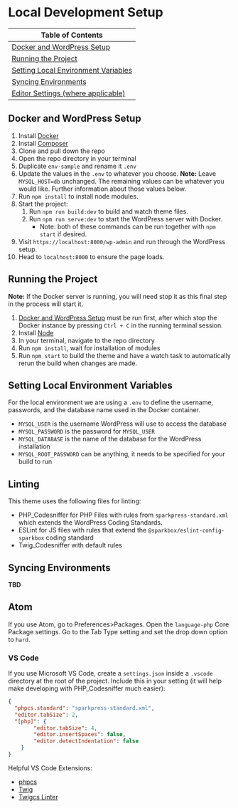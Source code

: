 Local Development Setup
=======================

| Table of Contents                                                           |
|-----------------------------------------------------------------------------|
| [Docker and WordPress Setup](#docker-and-wordPress-setup)                   |
| [Running the Project](#running-the-project)                                 |
| [Setting Local Environment Variables](#setting-local-environment-variables) |
| [Syncing Environments](#syncing-environments)                               |
| [Editor Settings (where applicable)](#editor-settings-where-applicable)   |

Docker and WordPress Setup
--------------------------

1. Install [Docker][docker]
1. Install [Composer][composer]
1. Clone and pull down the repo
1. Open the repo directory in your terminal
1. Duplicate `env-sample` and rename it `.env`
1. Update the values in the `.env` to whatever you choose. **Note:** Leave `MYSQL_HOST=db` unchanged. The remaining values can be whatever you would like. Further information about those values below.
1. Run `npm install` to install node modules.
1. Start the project:
   1. Run `npm run build:dev` to build and watch theme files.
   1. Run `npm run serve:dev` to start the WordPress server with Docker.
      - Note: both of these commands can be run together with `npm start` if desired.
1. Visit `https://localhost:8000/wp-admin` and run through the WordPress setup.
1. Head to `localhost:8000` to ensure the page loads.

Running the Project
-------------------

**Note:** If the Docker server is running, you will need stop it as this final step in the process will start it.

1. [Docker and WordPress Setup](#docker-and-wordpress-setup) must be run first, after which stop the Docker instance by pressing `Ctrl + C` in the running terminal session.
1. Install [Node][node]
1. In your terminal, navigate to the repo directory
1. Run `npm install`, wait for installation of modules
1. Run `npm start` to build the theme and have a watch task to automatically rerun the build when changes are made.

Setting Local Environment Variables
-----------------------------------

For the local environment we are using a `.env` to define the username, passwords, and the database name used in the Docker container.

- `MYSQL_USER` is the username WordPress will use to access the database
- `MYSQL_PASSWORD` is the password for `MYSQL_USER`
- `MYSQL_DATABASE` is the name of the database for the WordPress installation
- `MYSQL_ROOT_PASSWORD` can be anything, it needs to be specified for your build to run

Linting
-------

This theme uses the following files for linting:

- PHP_Codesniffer for PHP Files with rules from `sparkpress-standard.xml` which extends the WordPress Coding Standards.
- ESLint for JS files with rules that extend the `@sparkbox/eslint-config-sparkbox` coding standard
- Twig_Codesniffer with default rules

Syncing Environments
--------------------
**TBD**

## Atom

If you use Atom, go to Preferences>Packages. Open the `language-php` Core Package settings. Go to the Tab Type setting and set the drop down option to `hard`.

### VS Code

If you use Microsoft VS Code, create a `settings.json` inside a `.vscode` directory at the root of the project. Include this in your setting (it will help make developing with PHP_Codesniffer much easier):

```json
{
  "phpcs.standard": "sparkpress-standard.xml",
  "editor.tabSize": 2,
  "[php]": {
		"editor.tabSize": 4,
		"editor.insertSpaces": false,
		"editor.detectIndentation": false
	}
}
```

Helpful VS Code Extensions:

- [phpcs][phpcs_vscode]
- [Twig][twigcs]
- [Twigcs Linter][twig_vscode]

<!-- Links: -->
[docker]:https://www.docker.com
[composer]:https://getcomposer.org/download/
[node]:https://nodejs.org/en/
[twigcs]:https://marketplace.visualstudio.com/items?itemName=cerzat43.twigcs
[twig_vscode]:https://marketplace.visualstudio.com/items?itemName=whatwedo.twig
[phpcs_vscode]:https://marketplace.visualstudio.com/items?itemName=ikappas.phpcs
